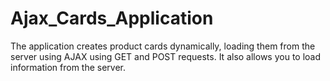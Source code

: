 # Ajax_Cards_Application
 The application creates product cards dynamically, loading them from the server using AJAX using GET and POST requests. It also allows you to load information from the server.
